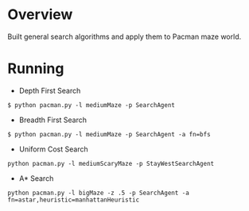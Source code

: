 # Overview
Built general search algorithms and apply them to Pacman maze world.

# Running
* Depth First Search
```
$ python pacman.py -l mediumMaze -p SearchAgent
```

* Breadth First Search
```
$ python pacman.py -l mediumMaze -p SearchAgent -a fn=bfs
```

* Uniform Cost Search
```
python pacman.py -l mediumScaryMaze -p StayWestSearchAgent
```

* A* Search
```
python pacman.py -l bigMaze -z .5 -p SearchAgent -a fn=astar,heuristic=manhattanHeuristic
```